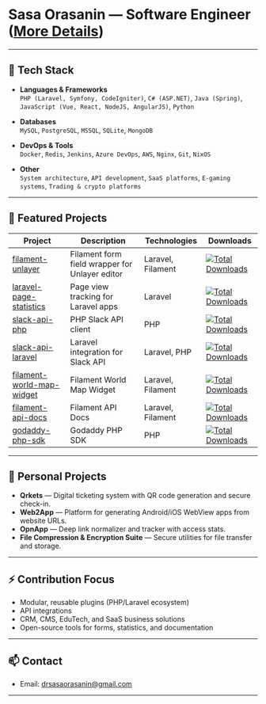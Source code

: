 # Sasa Orasanin — Software Engineer ([More Details](https://sasaorasanin.github.io))

---

## 🚀 Tech Stack

- **Languages & Frameworks**  
  `PHP (Laravel, Symfony, CodeIgniter)`, `C# (ASP.NET)`, `Java (Spring)`, `JavaScript (Vue, React, NodeJS, AngularJS)`, `Python`

- **Databases**  
  `MySQL`, `PostgreSQL`, `MSSQL`, `SQLite`, `MongoDB`

- **DevOps & Tools**  
  `Docker`, `Redis`, `Jenkins`, `Azure DevOps`, `AWS`, `Nginx`, `Git`, `NixOS`

- **Other**  
  `System architecture`, `API development`, `SaaS platforms`, `E-gaming systems`, `Trading & crypto platforms`

---

## 🧩 Featured Projects

| Project | Description | Technologies | Downloads |
|----------|-------------|--------------|-----------|
| [filament-unlayer](https://github.com/sasaorasanin/filament-unlayer) | Filament form field wrapper for Unlayer editor | Laravel, Filament | [![Total Downloads](https://img.shields.io/packagist/dt/InfinityXTech/filament-unlayer.svg?style=flat-square)](https://packagist.org/packages/InfinityXTech/filament-unlayer) |
| [laravel-page-statistics](https://github.com/sasaorasanin/laravel-page-statistics) | Page view tracking for Laravel apps | Laravel | [![Total Downloads](https://img.shields.io/packagist/dt/InfinityXTech/laravel-page-statistics.svg?style=flat-square)](https://packagist.org/packages/InfinityXTech/laravel-page-statistics) |
| [slack-api-php](https://github.com/sasaorasanin/slack-api-php) | PHP Slack API client | PHP | [![Total Downloads](https://img.shields.io/packagist/dt/InfinityXTech/slack-api-php.svg?style=flat-square)](https://packagist.org/packages/InfinityXTech/slack-api-php) |
| [slack-api-laravel](https://github.com/sasaorasanin/slack-api-laravel) | Laravel integration for Slack API | Laravel, PHP | [![Total Downloads](https://img.shields.io/packagist/dt/InfinityXTech/slack-api-laravel.svg?style=flat-square)](https://packagist.org/packages/InfinityXTech/slack-api-laravel) |
| [filament-world-map-widget](https://github.com/sasaorasanin/filament-world-map-widget) | Filament World Map Widget | Laravel, Filament | [![Total Downloads](https://img.shields.io/packagist/dt/InfinityXTech/filament-world-map-widget.svg?style=flat-square)](https://packagist.org/packages/InfinityXTech/filament-world-map-widget) |
| [filament-api-docs](https://github.com/zpmlabs/filament-api-docs) | Filament API Docs | Laravel, Filament | [![Total Downloads](https://img.shields.io/packagist/dt/ZPMLabs/filament-api-docs-builder.svg?style=flat-square)](https://packagist.org/packages/ZPMLabs/filament-api-docs-builder) |
| [godaddy-php-sdk](https://github.com/sasaorasanin/godaddy-php-sdk) | Godaddy PHP SDK | PHP | [![Total Downloads](https://img.shields.io/packagist/dt/ZPMLabs/godaddy-php-sdk.svg?style=flat-square)](https://packagist.org/packages/ZPMLabs/godaddy-php-sdk) |

---

## 🌟 Personal Projects

- **Qrkets** — Digital ticketing system with QR code generation and secure check-in.
- **Web2App** — Platform for generating Android/iOS WebView apps from website URLs.
- **OpnApp** — Deep link normalizer and tracker with access stats.
- **File Compression & Encryption Suite** — Secure utilities for file transfer and storage.

---

## ⚡ Contribution Focus
- Modular, reusable plugins (PHP/Laravel ecosystem)
- API integrations
- CRM, CMS, EduTech, and SaaS business solutions
- Open-source tools for forms, statistics, and documentation

---

## 📫 Contact
- Email: [drsasaorasanin@gmail.com](mailto:drsasaorasanin@gmail.com)

---
